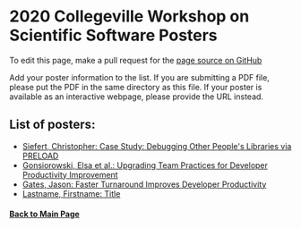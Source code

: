 # 2020 Collegeville Workshop on Scientific Software Posters

To edit this page, make a pull request for the [page source on GitHub](https://github.com/Collegeville/CW20/blob/master/WorkshopResources/Posters/PosterList.md)

Add your poster information to the list.  If you are submitting a PDF file, please put the PDF in the same directory as this file.  If your poster is available as an interactive webpage, please provide the URL instead.

## List of posters:
- [Siefert, Christopher: Case Study: Debugging Other People's Libraries via PRELOAD](Siefert_Christopher_Elliott_James_Collegeville_2020.pdf)
- [Gonsiorowski, Elsa et al.: Upgrading Team Practices for Developer Productivity Improvement](UpgradingTeamPractices.pdf)
- [Gates, Jason: Faster Turnaround Improves Developer Productivity](gates-TurnaroundImprovementsPoster.pdf)
- [Lastname, Firstname: Title](file.pdf-or-URL)


#### [Back to Main Page](../../index.md)
